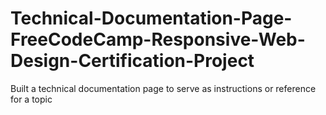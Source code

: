 # Technical-Documentation-Page-FreeCodeCamp-Responsive-Web-Design-Certification-Project
Built a technical documentation page to serve as instructions or reference for a topic
